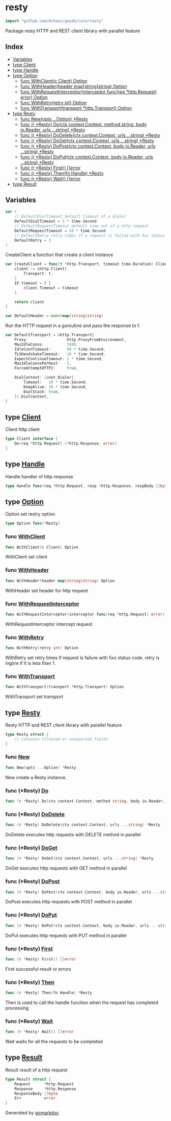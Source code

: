 <!-- Code generated by gomarkdoc. DO NOT EDIT -->

# resty

```go
import "github.com/0chain/gosdk/core/resty"
```

Package resty HTTP and REST client library with parallel feature

## Index

- [Variables](<#variables>)
- [type Client](<#Client>)
- [type Handle](<#Handle>)
- [type Option](<#Option>)
  - [func WithClient\(c Client\) Option](<#WithClient>)
  - [func WithHeader\(header map\[string\]string\) Option](<#WithHeader>)
  - [func WithRequestInterceptor\(interceptor func\(req \*http.Request\) error\) Option](<#WithRequestInterceptor>)
  - [func WithRetry\(retry int\) Option](<#WithRetry>)
  - [func WithTransport\(transport \*http.Transport\) Option](<#WithTransport>)
- [type Resty](<#Resty>)
  - [func New\(opts ...Option\) \*Resty](<#New>)
  - [func \(r \*Resty\) Do\(ctx context.Context, method string, body io.Reader, urls ...string\) \*Resty](<#Resty.Do>)
  - [func \(r \*Resty\) DoDelete\(ctx context.Context, urls ...string\) \*Resty](<#Resty.DoDelete>)
  - [func \(r \*Resty\) DoGet\(ctx context.Context, urls ...string\) \*Resty](<#Resty.DoGet>)
  - [func \(r \*Resty\) DoPost\(ctx context.Context, body io.Reader, urls ...string\) \*Resty](<#Resty.DoPost>)
  - [func \(r \*Resty\) DoPut\(ctx context.Context, body io.Reader, urls ...string\) \*Resty](<#Resty.DoPut>)
  - [func \(r \*Resty\) First\(\) \[\]error](<#Resty.First>)
  - [func \(r \*Resty\) Then\(fn Handle\) \*Resty](<#Resty.Then>)
  - [func \(r \*Resty\) Wait\(\) \[\]error](<#Resty.Wait>)
- [type Result](<#Result>)


## Variables

<a name="DefaultDialTimeout"></a>

```go
var (
    // DefaultDialTimeout default timeout of a dialer
    DefaultDialTimeout = 5 * time.Second
    // DefaultRequestTimeout default time out of a http request
    DefaultRequestTimeout = 10 * time.Second
    // DefaultRetry retry times if a request is failed with 5xx status code
    DefaultRetry = 3
)
```

<a name="CreateClient"></a>CreateClient a function that create a client instance

```go
var CreateClient = func(t *http.Transport, timeout time.Duration) Client {
    client := &http.Client{
        Transport: t,
    }
    if timeout > 0 {
        client.Timeout = timeout
    }

    return client
}
```

<a name="DefaultHeader"></a>

```go
var DefaultHeader = make(map[string]string)
```

<a name="DefaultTransport"></a>Run the HTTP request in a goroutine and pass the response to f.

```go
var DefaultTransport = &http.Transport{
    Proxy:                 http.ProxyFromEnvironment,
    MaxIdleConns:          1000,
    IdleConnTimeout:       90 * time.Second,
    TLSHandshakeTimeout:   10 * time.Second,
    ExpectContinueTimeout: 1 * time.Second,
    MaxIdleConnsPerHost:   5,
    ForceAttemptHTTP2:     true,

    DialContext: (&net.Dialer{
        Timeout:   30 * time.Second,
        KeepAlive: 30 * time.Second,
        DualStack: true,
    }).DialContext,
}
```

<a name="Client"></a>
## type [Client](<https://github.com/0chain/gosdk/blob/staging/core/resty/resty.go#L59-L61>)

Client http client

```go
type Client interface {
    Do(req *http.Request) (*http.Response, error)
}
```

<a name="Handle"></a>
## type [Handle](<https://github.com/0chain/gosdk/blob/staging/core/resty/resty.go#L64>)

Handle handler of http response

```go
type Handle func(req *http.Request, resp *http.Response, respBody []byte, cf context.CancelFunc, err error) error
```

<a name="Option"></a>
## type [Option](<https://github.com/0chain/gosdk/blob/staging/core/resty/resty.go#L67>)

Option set restry option

```go
type Option func(*Resty)
```

<a name="WithClient"></a>
### func [WithClient](<https://github.com/0chain/gosdk/blob/staging/core/resty/option.go#L44>)

```go
func WithClient(c Client) Option
```

WithClient set client

<a name="WithHeader"></a>
### func [WithHeader](<https://github.com/0chain/gosdk/blob/staging/core/resty/option.go#L17>)

```go
func WithHeader(header map[string]string) Option
```

WithHeader set header for http request

<a name="WithRequestInterceptor"></a>
### func [WithRequestInterceptor](<https://github.com/0chain/gosdk/blob/staging/core/resty/option.go#L30>)

```go
func WithRequestInterceptor(interceptor func(req *http.Request) error) Option
```

WithRequestInterceptor intercept request

<a name="WithRetry"></a>
### func [WithRetry](<https://github.com/0chain/gosdk/blob/staging/core/resty/option.go#L8>)

```go
func WithRetry(retry int) Option
```

WithRetry set retry times if request is failure with 5xx status code. retry is ingore if it is less than 1.

<a name="WithTransport"></a>
### func [WithTransport](<https://github.com/0chain/gosdk/blob/staging/core/resty/option.go#L37>)

```go
func WithTransport(transport *http.Transport) Option
```

WithTransport set transport

<a name="Resty"></a>
## type [Resty](<https://github.com/0chain/gosdk/blob/staging/core/resty/resty.go#L70-L84>)

Resty HTTP and REST client library with parallel feature

```go
type Resty struct {
    // contains filtered or unexported fields
}
```

<a name="New"></a>
### func [New](<https://github.com/0chain/gosdk/blob/staging/core/resty/resty.go#L26>)

```go
func New(opts ...Option) *Resty
```

New create a Resty instance.

<a name="Resty.Do"></a>
### func \(\*Resty\) [Do](<https://github.com/0chain/gosdk/blob/staging/core/resty/resty.go#L115>)

```go
func (r *Resty) Do(ctx context.Context, method string, body io.Reader, urls ...string) *Resty
```



<a name="Resty.DoDelete"></a>
### func \(\*Resty\) [DoDelete](<https://github.com/0chain/gosdk/blob/staging/core/resty/resty.go#L111>)

```go
func (r *Resty) DoDelete(ctx context.Context, urls ...string) *Resty
```

DoDelete executes http requests with DELETE method in parallel

<a name="Resty.DoGet"></a>
### func \(\*Resty\) [DoGet](<https://github.com/0chain/gosdk/blob/staging/core/resty/resty.go#L96>)

```go
func (r *Resty) DoGet(ctx context.Context, urls ...string) *Resty
```

DoGet executes http requests with GET method in parallel

<a name="Resty.DoPost"></a>
### func \(\*Resty\) [DoPost](<https://github.com/0chain/gosdk/blob/staging/core/resty/resty.go#L101>)

```go
func (r *Resty) DoPost(ctx context.Context, body io.Reader, urls ...string) *Resty
```

DoPost executes http requests with POST method in parallel

<a name="Resty.DoPut"></a>
### func \(\*Resty\) [DoPut](<https://github.com/0chain/gosdk/blob/staging/core/resty/resty.go#L106>)

```go
func (r *Resty) DoPut(ctx context.Context, body io.Reader, urls ...string) *Resty
```

DoPut executes http requests with PUT method in parallel

<a name="Resty.First"></a>
### func \(\*Resty\) [First](<https://github.com/0chain/gosdk/blob/staging/core/resty/resty.go#L258>)

```go
func (r *Resty) First() []error
```

First successful result or errors

<a name="Resty.Then"></a>
### func \(\*Resty\) [Then](<https://github.com/0chain/gosdk/blob/staging/core/resty/resty.go#L87>)

```go
func (r *Resty) Then(fn Handle) *Resty
```

Then is used to call the handle function when the request has completed processing

<a name="Resty.Wait"></a>
### func \(\*Resty\) [Wait](<https://github.com/0chain/gosdk/blob/staging/core/resty/resty.go#L213>)

```go
func (r *Resty) Wait() []error
```

Wait waits for all the requests to be completed

<a name="Result"></a>
## type [Result](<https://github.com/0chain/gosdk/blob/staging/core/resty/result.go#L6-L11>)

Result result of a http request

```go
type Result struct {
    Request      *http.Request
    Response     *http.Response
    ResponseBody []byte
    Err          error
}
```

Generated by [gomarkdoc](<https://github.com/princjef/gomarkdoc>)
